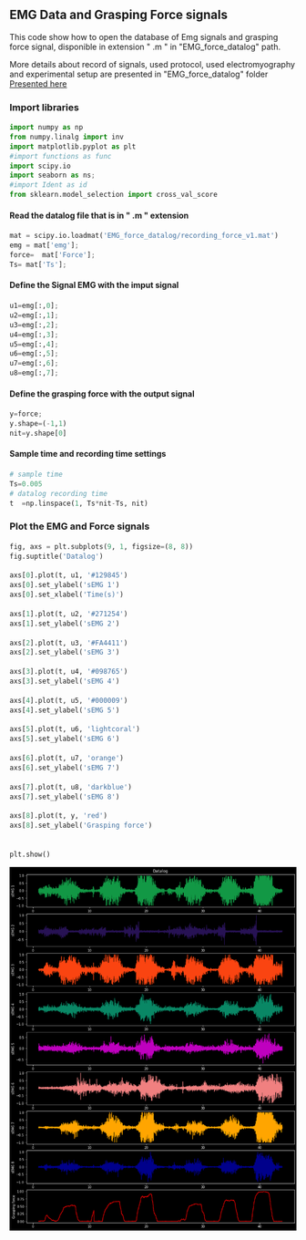 ## EMG Data and Grasping Force signals

This code show how to open the database of Emg signals and grasping force signal, disponible in extension " .m " in "EMG_force_datalog" path.

More details about record of signals, used protocol, used electromyography and experimental setup are presented in "EMG_force_datalog" folder
[Presented here](https://github.com/brunoodutra/My_Thesis/tree/main/EMG_Data_and_Force_signals/EMG_force_datalog)


### Import libraries


```python
import numpy as np
from numpy.linalg import inv
import matplotlib.pyplot as plt 
#import functions as func
import scipy.io
import seaborn as ns;
#import Ident as id
from sklearn.model_selection import cross_val_score
```

####  Read the datalog file that is in " .m " extension 



```python
mat = scipy.io.loadmat('EMG_force_datalog/recording_force_v1.mat')     
emg = mat['emg'];
force=  mat['Force'];
Ts= mat['Ts'];
```

#### Define the Signal EMG with the imput signal 



```python
u1=emg[:,0];
u2=emg[:,1];
u3=emg[:,2];
u4=emg[:,3];
u5=emg[:,4];
u6=emg[:,5];
u7=emg[:,6];
u8=emg[:,7];
```

#### Define the grasping force with the output signal 


```python
y=force;
y.shape=(-1,1)
nit=y.shape[0]
```

#### Sample time and recording time settings


```python
# sample time 
Ts=0.005
# datalog recording time 
t  =np.linspace(1, Ts*nit-Ts, nit)
```

### Plot the EMG and Force signals


```python
fig, axs = plt.subplots(9, 1, figsize=(8, 8))
fig.suptitle('Datalog')

axs[0].plot(t, u1, '#129845')
axs[0].set_ylabel('sEMG 1')
axs[0].set_xlabel('Time(s)')

axs[1].plot(t, u2, '#271254')
axs[1].set_ylabel('sEMG 2')

axs[2].plot(t, u3, '#FA4411')
axs[2].set_ylabel('sEMG 3')

axs[3].plot(t, u4, '#098765')
axs[3].set_ylabel('sEMG 4')

axs[4].plot(t, u5, '#000009')
axs[4].set_ylabel('sEMG 5')

axs[5].plot(t, u6, 'lightcoral')
axs[5].set_ylabel('sEMG 6')

axs[6].plot(t, u7, 'orange')
axs[6].set_ylabel('sEMG 7')

axs[7].plot(t, u8, 'darkblue')
axs[7].set_ylabel('sEMG 8')

axs[8].plot(t, y, 'red')
axs[8].set_ylabel('Grasping force')


plt.show()
```
    
<p align="center">
<img src="EMG_force_datalog/datalog_fig.png" >
</p>
